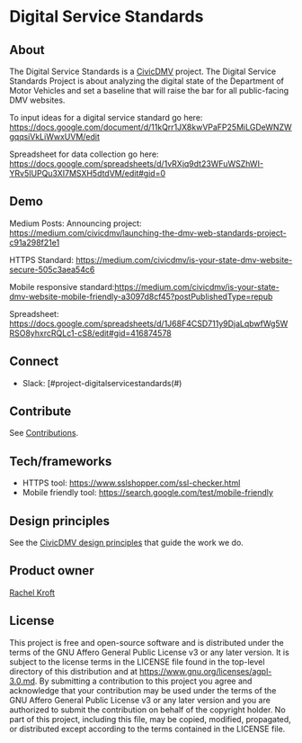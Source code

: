 # Digital Service Standards

## About

The Digital Service Standards is a [CivicDMV](https://civicdmv.org) project. The Digital Service Standards Project is about analyzing the digital state of the Department of Motor Vehicles and set a baseline that will raise the bar for all public-facing DMV websites.

To input ideas for a digital service standard go here:
https://docs.google.com/document/d/11kQrr1JX8kwVPaFP25MiLGDeWNZWgqqsiVkLiWwxUVM/edit

Spreadsheet for data collection go here: https://docs.google.com/spreadsheets/d/1vRXjq9dt23WFuWSZhWI-YRv5IUPQu3XI7MSXH5dtdVM/edit#gid=0

## Demo

Medium Posts:
Announcing project: https://medium.com/civicdmv/launching-the-dmv-web-standards-project-c91a298f21e1

HTTPS Standard: https://medium.com/civicdmv/is-your-state-dmv-website-secure-505c3aea54c6

Mobile responsive standard:https://medium.com/civicdmv/is-your-state-dmv-website-mobile-friendly-a3097d8cf45?postPublishedType=repub

Spreadsheet: https://docs.google.com/spreadsheets/d/1J68F4CSD711y9DjaLqbwfWg5WRSO8yhxrcRQLc1-cS8/edit#gid=416874578

## Connect

* Slack: [#project-digitalservicestandards(#)

## Contribute

See [Contributions](contributing.md).

## Tech/frameworks

* HTTPS tool: https://www.sslshopper.com/ssl-checker.html
* Mobile friendly tool: https://search.google.com/test/mobile-friendly

## Design principles

See the [CivicDMV design principles](https://civicdmv-handbook.readthedocs.io/en/latest/principles/) that guide the work we do.

## Product owner

[Rachel Kroft](https://github.com/USERNAME)

## License

This project is free and open-source software and is distributed under the terms of the GNU Affero General Public License v3 or any later version. It is subject to the license terms in the LICENSE file found in the top-level directory of this distribution and at https://www.gnu.org/licenses/agpl-3.0.md. By submitting a contribution to this project you agree and acknowledge that your contribution may be used under the terms of the GNU Affero General Public License v3 or any later version and you are authorized to submit the contribution on behalf of the copyright holder. No part of this project, including this file, may be copied, modified, propagated, or distributed except according to the terms contained in the LICENSE file.
